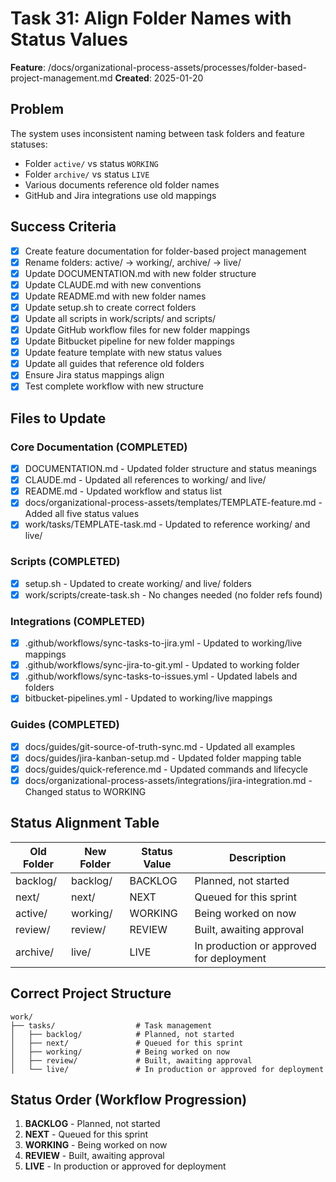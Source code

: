 # Task 31: Align Folder Names with Status Values

**Feature**: /docs/organizational-process-assets/processes/folder-based-project-management.md
**Created**: 2025-01-20

## Problem
The system uses inconsistent naming between task folders and feature statuses:
- Folder `active/` vs status `WORKING`
- Folder `archive/` vs status `LIVE`
- Various documents reference old folder names
- GitHub and Jira integrations use old mappings

## Success Criteria
- [x] Create feature documentation for folder-based project management
- [x] Rename folders: active/ → working/, archive/ → live/
- [x] Update DOCUMENTATION.md with new folder structure
- [x] Update CLAUDE.md with new conventions
- [x] Update README.md with new folder names
- [x] Update setup.sh to create correct folders
- [x] Update all scripts in work/scripts/ and scripts/
- [x] Update GitHub workflow files for new folder mappings
- [x] Update Bitbucket pipeline for new folder mappings
- [x] Update feature template with new status values
- [x] Update all guides that reference old folders
- [x] Ensure Jira status mappings align
- [x] Test complete workflow with new structure

## Files to Update

### Core Documentation (COMPLETED)
- [x] DOCUMENTATION.md - Updated folder structure and status meanings
- [x] CLAUDE.md - Updated all references to working/ and live/
- [x] README.md - Updated workflow and status list
- [x] docs/organizational-process-assets/templates/TEMPLATE-feature.md - Added all five status values
- [x] work/tasks/TEMPLATE-task.md - Updated to reference working/ and live/

### Scripts (COMPLETED)
- [x] setup.sh - Updated to create working/ and live/ folders
- [x] work/scripts/create-task.sh - No changes needed (no folder refs found)

### Integrations (COMPLETED)
- [x] .github/workflows/sync-tasks-to-jira.yml - Updated to working/live mappings
- [x] .github/workflows/sync-jira-to-git.yml - Updated to working folder
- [x] .github/workflows/sync-tasks-to-issues.yml - Updated labels and folders
- [x] bitbucket-pipelines.yml - Updated to working/live mappings

### Guides (COMPLETED)
- [x] docs/guides/git-source-of-truth-sync.md - Updated all examples
- [x] docs/guides/jira-kanban-setup.md - Updated folder mapping table
- [x] docs/guides/quick-reference.md - Updated commands and lifecycle
- [x] docs/organizational-process-assets/integrations/jira-integration.md - Changed status to WORKING

## Status Alignment Table

| Old Folder | New Folder | Status Value | Description |
|------------|------------|--------------|-------------|
| backlog/ | backlog/ | BACKLOG | Planned, not started |
| next/ | next/ | NEXT | Queued for this sprint |
| active/ | working/ | WORKING | Being worked on now |
| review/ | review/ | REVIEW | Built, awaiting approval |
| archive/ | live/ | LIVE | In production or approved for deployment |

## Correct Project Structure

```
work/
├── tasks/                  # Task management
│   ├── backlog/            # Planned, not started
│   ├── next/               # Queued for this sprint
│   ├── working/            # Being worked on now
│   ├── review/             # Built, awaiting approval
│   └── live/               # In production or approved for deployment
```

## Status Order (Workflow Progression)

1. **BACKLOG** - Planned, not started
2. **NEXT** - Queued for this sprint
3. **WORKING** - Being worked on now
4. **REVIEW** - Built, awaiting approval
5. **LIVE** - In production or approved for deployment
